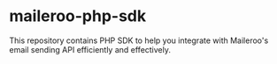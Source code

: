 # maileroo-php-sdk
This repository contains PHP SDK to help you integrate with Maileroo's email sending API efficiently and effectively.

